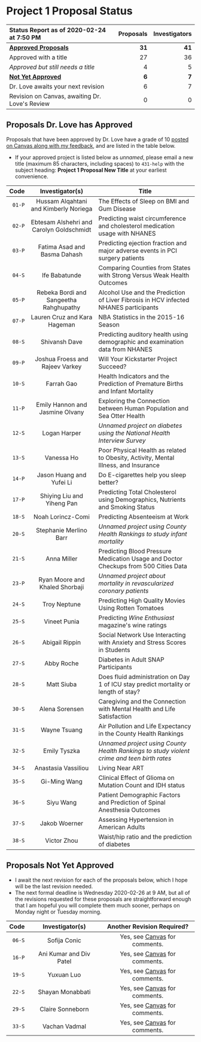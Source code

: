 # Project 1 Proposal Status

Status Report as of 2020-02-24 at 7:50 PM | Proposals | Investigators
:--------------------------------------- | ----: | ----:
**[Approved Proposals](https://github.com/THOMASELOVE/2020-432/blob/master/projects/project1/approved_proposals.md#proposals-dr-love-has-approved)**  | **31** | **41**
  Approved with a title | 27 | 36
  *Approved but still needs a title* | 4 | 5
**[Not Yet Approved](https://github.com/THOMASELOVE/2020-432/blob/master/projects/project1/approved_proposals.md#proposals-not-yet-approved)** | **6** | **7**
  Dr. Love awaits your next revision | 6 | 7
  Revision on Canvas, awaiting Dr. Love's Review | 0 | 0

## Proposals Dr. Love has Approved

Proposals that have been approved by Dr. Love have a grade of 10 [posted on Canvas along with my feedback](https://canvas.case.edu/), and are listed in the table below. 

- If your approved project is listed below as *unnamed*, please email a new title (maximum 85 characters, including spaces) to `431-help` with the subject heading: **Project 1 Proposal New Title** at your earliest convenience.

Code | Investigator(s) | Title
--------: | :-------------------------: | -------------------------------------------------------------------------------------
`01-P` | Hussam Alqahtani and Kimberly Noriega | The Effects of Sleep on BMI and Gum Disease
`02-P` | Ebtesam Alshehri and Carolyn Goldschmidt | Predicting waist circumference and cholesterol medication usage with NHANES
`03-P` | Fatima Asad and Basma Dahash | Predicting ejection fraction and major adverse events in PCI surgery patients
`04-S` | Ife Babatunde | Comparing Counties from States with Strong Versus Weak Health Outcomes
`05-P` | Rebeka Bordi and Sangeetha Rahghupathy | Alcohol Use and the Prediction of Liver Fibrosis in HCV infected NHANES participants
`07-P` | Lauren Cruz and Kara Hageman | NBA Statistics in the 2015-16 Season
`08-S` | Shivansh Dave | Predicting auditory health using demographic and examination data from NHANES
`09-P` | Joshua Froess and Rajeev Varkey | Will Your Kickstarter Project Succeed?
`10-S` | Farrah Gao | Health Indicators and the Prediction of Premature Births and Infant Mortality
`11-P` | Emily Hannon and Jasmine Olvany | Exploring the Connection between Human Population and Sea Otter Health
`12-S` | Logan Harper | *Unnamed project on diabetes using the National Health Interview Survey*
`13-S` | Vanessa Ho | Poor Physical Health as related to Obesity, Activity, Mental Illness, and Insurance
`14-P` | Jason Huang and Yufei Li | Do E-cigarettes help you sleep better?
`17-P` | Shiying Liu and Yiheng Pan | Predicting Total Cholesterol using Demographics, Nutrients and Smoking Status
`18-S` | Noah Lorincz-Comi | Predicting Absenteeism at Work
`20-S` | Stephanie Merlino Barr | *Unnamed project using County Health Rankings to study infant mortality*
`21-S` | Anna Miller | Predicting Blood Pressure Medication Usage and Doctor Checkups from 500 Cities Data
`23-P` | Ryan Moore and Khaled Shorbaji | *Unnamed project about mortality in revascularized coronary patients*
`24-S` | Troy Neptune | Predicting High Quality Movies Using Rotten Tomatoes
`25-S` | Vineet Punia | Predicting *Wine Enthusiast* magazine's wine ratings
`26-S` | Abigail Rippin | Social Network Use Interacting with Anxiety and Stress Scores in Students
`27-S` | Abby Roche | Diabetes in Adult SNAP Participants
`28-S` | Matt Siuba | Does fluid administration on Day 1 of ICU stay predict mortality or length of stay?
`30-S` | Alena Sorensen | Caregiving and the Connection with Mental Health and Life Satisfaction
`31-S` | Wayne Tsuang | Air Pollution and Life Expectancy in the County Health Rankings
`32-S` | Emily Tyszka | *Unnamed project using County Health Rankings to study violent crime and teen birth rates*
`34-S` | Anastasia Vassiliou | Living Near ART
`35-S` | Gi-Ming Wang | Clinical Effect of Glioma on Mutation Count and IDH status
`36-S` | Siyu Wang | Patient Demographic Factors and Prediction of Spinal Anesthesia Outcomes
`37-S` | Jakob Woerner | Assessing Hypertension in American Adults
`38-S` | Victor Zhou | Waist/hip ratio and the prediction of diabetes

## Proposals Not Yet Approved

- I await the next revision for each of the proposals below, which I hope will be the last revision needed.
- The next formal deadline is Wednesday 2020-02-26 at 9 AM, but all of the revisions requested for these proposals are straightforward enough that I am hopeful you will complete them much sooner, perhaps on Monday night or Tuesday morning.

Code | Investigator(s) | Another Revision Required?
------: | :-------------------------: | :-------------------------:
`06-S` | Sofija Conic | Yes, see [Canvas](https://canvas.case.edu/) for comments.
`16-P` | Ani Kumar and Div Patel | Yes, see [Canvas](https://canvas.case.edu/) for comments.
`19-S` | Yuxuan Luo | Yes, see [Canvas](https://canvas.case.edu/) for comments.
`22-S` | Shayan Monabbati | Yes, see [Canvas](https://canvas.case.edu/) for comments.
`29-S` | Claire Sonneborn | Yes, see [Canvas](https://canvas.case.edu/) for comments.
`33-S` | Vachan Vadmal | Yes, see [Canvas](https://canvas.case.edu/) for comments.
